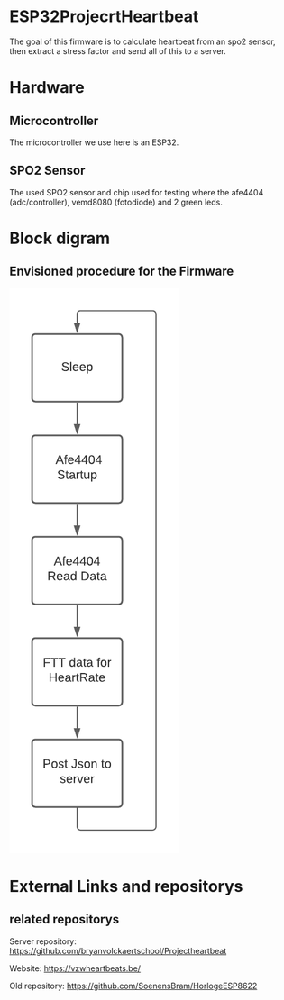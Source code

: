 # ESP32ProjecrtHeartbeat
The goal of this firmware is to calculate heartbeat from an spo2 sensor, then extract a stress factor and send all of this to a server. 

# Hardware
## Microcontroller
The microcontroller we use here is an ESP32.
## SPO2 Sensor
The used SPO2 sensor and chip used for testing where the afe4404 (adc/controller), vemd8080 (fotodiode) and 2 green leds.

# Block digram
## Envisioned procedure for the Firmware
![Current envisioned loop](Images/scheme1.png)

# External Links and repositorys
## related repositorys
Server repository: https://github.com/bryanvolckaertschool/Projectheartbeat

Website: https://vzwheartbeats.be/

Old repository: https://github.com/SoenensBram/HorlogeESP8622
